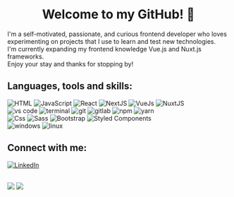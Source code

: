 <h1 align="center"> Welcome to my GitHub! 👋</h1>
<p>I'm a self-motivated, passionate, and curious frontend developer who loves experimenting on projects that I use to learn and test new technologies.<br />
I'm currently expanding my frontend knowledge Vue.js and Nuxt.js frameworks. <br />
Enjoy your stay and thanks for stopping by!</p>

<h2>Languages, tools and skills:</h2>
<p>
  <img alt="HTML" src="https://img.shields.io/badge/HTML-E34F26?logo=html5&logoColor=white&style=for-the-badge" />
  <img alt="JavaScript" src="https://img.shields.io/badge/JavaScript-323330?style=for-the-badge&logo=javascript&logoColor=F7DF1E" /> 
  <img alt="React" src="https://img.shields.io/badge/React-61DAFB?logo=react&logoColor=white&style=for-the-badge" />  
  <img alt="NextJS" src="https://img.shields.io/badge/next.js-000000?style=for-the-badge&logo=nextdotjs&logoColor=white" /> 
  <img alt="VueJs" src="https://img.shields.io/badge/Vue.js-35495E?style=for-the-badge&logo=vuedotjs&logoColor=4FC08D" /> 
  <img alt="NuxtJS" src="https://img.shields.io/badge/nuxt.js-00C58E?style=for-the-badge&logo=nuxtdotjs&logoColor=white" /> <br />
  <img alt="vs code" src="https://img.shields.io/badge/vs%20code-007ACC?style=for-the-badge&logo=visual%20studio%20code&logoColor=white" />
  <img alt="terminal" src="https://img.shields.io/badge/terminal%20commands-black?style=for-the-badge&logo=windows%20terminal&logoColor=white" />
  <img alt="git" src="https://img.shields.io/badge/Git-F05032?style=for-the-badge&logo=git&logoColor=white" />
  <img alt="gitlab" src="https://img.shields.io/badge/GitLab-330F63?style=for-the-badge&logo=gitlab&logoColor=white" />
  <img alt="npm" src="https://img.shields.io/badge/npm-CB3837?style=for-the-badge&logo=npm&logoColor=white" />
  <img alt="yarn" src="https://img.shields.io/badge/Yarn-2C8EBB?style=for-the-badge&logo=yarn&logoColor=white" /><br />
  <img alt="Css" src="https://img.shields.io/badge/CSS-1572B6?logo=css3&logoColor=white&style=for-the-badge" />
  <img alt="Sass" src="https://img.shields.io/badge/Sass-CC6699?logo=sass&logoColor=white&style=for-the-badge" />
  <img alt="Bootstrap" src="https://img.shields.io/badge/Bootstrap-563D7C?style=for-the-badge&logo=bootstrap&logoColor=white" />
  <img alt="Styled Components" src="https://img.shields.io/badge/styled--components-DB7093?style=for-the-badge&logo=styled-components&logoColor=white" /> <br />
  <img alt="windows" src="https://img.shields.io/badge/Windows-0078D6?style=for-the-badge&logo=windows&logoColor=white" />
  <img alt="linux" src="https://img.shields.io/badge/Linux-FCC624?style=for-the-badge&logo=linux&logoColor=black" />
</p>

<h2>Connect with me:</h2>
<p>
  <a href="https://www.linkedin.com/in/rebecca-mollica-635490223/"><img alt="LinkedIn" src="https://img.shields.io/badge/LinkedIn-0077B5?style=for-the-badge&logo=linkedin&logoColor=white" /></a>
</p>
<br />

<img src="https://github-readme-stats.vercel.app/api/top-langs/?username=rebecca-xm&theme=github_dark&layout=compact&langs_count=5">
<img src="https://github-readme-stats.vercel.app/api?username=rebecca-xm&theme=github_dark&show_icons=true&count_private=true">



<!--
**rebecca-xm/rebecca-xm** is a ✨ _special_ ✨ repository because its `README.md` (this file) appears on your GitHub profile.


- 📫 How to reach me: [LinkedIn](https://www.linkedin.com/in/rebecca-mollica-635490223/)

Here are some ideas to get you started:

- 🔭 I’m currently working on ...
- 🌱 I’m currently learning ...
- 👯 I’m looking to collaborate on ...
- 🤔 I’m looking for help with ...
- 💬 Ask me about ...
- 📫 How to reach me: ...
- 😄 Pronouns: ...
- ⚡ Fun fact: ...

<p><img src="https://github-readme-stats.vercel.app/api?username=rebecca-xm&show_icons=true&locale=en" alt="rebecca-xm" /></p>
-->
